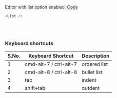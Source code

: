 Editor with list option enabled. <a target="_blank" href="https://github.com/nib-edit/Nib/blob/master/packages/docs/demo/List/index.jsx">Code</a>

```js
<List />
```

<br />
<br />

### Keyboard shortcuts

| S.No. | Keyboard Shortcut      | Description  |
| ----- | ---------------------- | ------------ |
| 1     | cmd-alt-7 / ctrl-alt-7 | ordered list |
| 2     | cmd-alt-8 / ctrl-alt-8 | bullet list  |
| 3     | tab                    | indent       |
| 4     | shift+tab              | outdent      |
